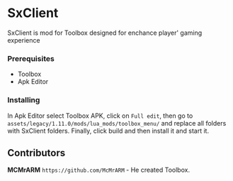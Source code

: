 # SxClient

SxClient is mod for Toolbox designed for enchance player' gaming experience

### Prerequisites

- Toolbox
- Apk Editor

### Installing

In Apk Editor select Toolbox APK, click on `Full edit`, then go to `assets/legacy/1.11.0/mods/lua_mods/toolbox_menu/` and replace all folders with SxClient folders.
Finally, click build and then install it and start it.

## Contributors

**MCMrARM** `https://github.com/McMrARM` - He created Toolbox.
